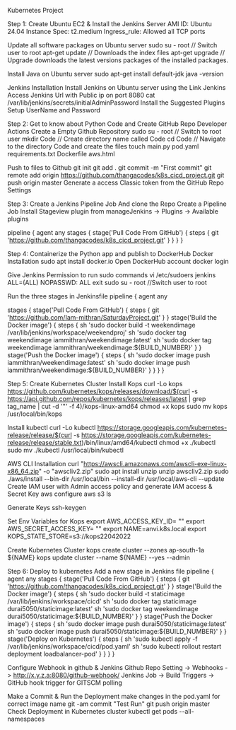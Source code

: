 Kubernetes Project

Step 1: Create Ubuntu EC2 & Install the Jenkins Server
AMI ID: Ubuntu 24.04
Instance Spec: t2.medium
Ingress_rule: Allowed all TCP ports

Update all software packages on Ubuntu server
sudo su - root     // Switch user to root
apt-get update    // Downloads the index files
apt-get upgrade  // Upgrade downloads the latest versions packages of the installed packages.

Install Java on Ubuntu server
sudo apt-get install default-jdk 
java -version

Jenkins Installation
Install Jenkins on Ubuntu server using the Link Jenkins Access Jenkins Url with Public ip on port 8080 
cat /var/lib/jenkins/secrets/initialAdminPassword 
Install the Suggested Plugins 
Setup UserName and Password

Step 2: Get to know about Python Code and Create GitHub Repo
Developer Actions
Create a Empty Github Repository 
sudo su - root      // Switch to root user
mkdir Code         // Create directory name called Code
cd Code           // Navigate to the directory Code and create the files
touch main.py pod.yaml requirements.txt Dockerfile aws.html

Push to files to Github
git init 
git add . 
git commit -m "First commit" 
git remote add origin https://github.com/thangacodes/k8s_cicd_project.git 
git push origin master 
Generate a access Classic token from the GitHub Repo Settings

Step 3: Create a Jenkins Pipeline Job And clone the Repo
Create a Pipeline Job
Install Stageview plugin from manageJenkins -> Plugins -> Available plugins

pipeline { 
    agent any 
    stages { 
        stage('Pull Code From GitHub') { 
            steps { git 'https://github.com/thangacodes/k8s_cicd_project.git' } 
        }
    } 
}

Step 4: Containerize the Python app and publish to DockerHub
Docker Installation
sudo apt install docker.io 
Open DockerHub account 
docker login

Give Jenkins Permission to run sudo commands
vi /etc/sudoers 
jenkins ALL=(ALL) NOPASSWD: ALL 
exit 
sudo su - root           //Switch user to root

Run the three stages in Jenkinsfile
pipeline { agent any

stages {
    stage('Pull Code From GitHub') {
        steps {
            git 'https://github.com/Iam-mithran/SaturdayProject.git'
        }
    }
    stage('Build the Docker image') {
        steps {
            sh 'sudo docker build -t weekendimage /var/lib/jenkins/workspace/weekendproj'
            sh 'sudo docker tag weekendimage iammithran/weekendimage:latest'
            sh 'sudo docker tag weekendimage iammithran/weekendimage:${BUILD_NUMBER}'
        }
    }
    stage('Push the Docker image') {
        steps {
            sh 'sudo docker image push iammithran/weekendimage:latest'
            sh 'sudo docker image push iammithran/weekendimage:${BUILD_NUMBER}'
        }
    }
}
}

Step 5: Create Kubernetes Cluster
Install Kops
curl -Lo kops https://github.com/kubernetes/kops/releases/download/$(curl -s https://api.github.com/repos/kubernetes/kops/releases/latest | grep tag_name | cut -d '"' -f 4)/kops-linux-amd64
chmod +x kops
sudo mv kops /usr/local/bin/kops


Install kubectl
curl -Lo kubectl https://storage.googleapis.com/kubernetes-release/release/$(curl -s https://storage.googleapis.com/kubernetes-release/release/stable.txt)/bin/linux/amd64/kubectl 
chmod +x ./kubectl 
sudo mv ./kubectl /usr/local/bin/kubectl

AWS CLI Installation
curl "https://awscli.amazonaws.com/awscli-exe-linux-x86_64.zip" -o "awscliv2.zip" 
sudo apt install unzip 
unzip awscliv2.zip 
sudo ./aws/install --bin-dir /usr/local/bin --install-dir /usr/local/aws-cli --update 
Create IAM user with Admin access policy and generate IAM access & Secret Key aws configure aws s3 ls

Generate Keys
ssh-keygen

Set Env Variables for Kops
export AWS_ACCESS_KEY_ID= ""
export AWS_SECRET_ACCESS_KEY= "" 
export NAME=anvi.k8s.local 
export KOPS_STATE_STORE=s3://kops22042022

Create Kubernetes Cluster
kops create cluster --zones ap-south-1a ${NAME} kops update cluster --name ${NAME} --yes --admin

Step 6: Deploy to kubernetes
Add a new stage in Jenkins file
pipeline { 
agent any
stages {
    stage('Pull Code From GitHub') {
        steps {
            git 'https://github.com/thangacodes/k8s_cicd_project.git'
        }
    }
    stage('Build the Docker image') {
        steps {
            sh 'sudo docker build -t staticimage /var/lib/jenkins/workspace/cicd'
            sh 'sudo docker tag staticimage durai5050/staticimage:latest'
            sh 'sudo docker tag weekendimage durai5050/staticimage:${BUILD_NUMBER}'
        }
    }
    stage('Push the Docker image') {
        steps {
            sh 'sudo docker image push durai5050/staticimage:latest'
            sh 'sudo docker image push durai5050/staticimage:${BUILD_NUMBER}'
        }
    }
    stage('Deploy on Kubernetes') {
        steps {
            sh 'sudo kubectl apply -f /var/lib/jenkins/workspace/cicd/pod.yaml'
            sh 'sudo kubectl rollout restart deployment loadbalancer-pod'
        }
    }
}
}

Configure Webhook in github & Jenkins
Github Repo Setting -> Webhooks -> http://x.y.z.a:8080/github-webhook/ 
Jenkins Job -> Build Triggers -> GitHub hook trigger for GITSCM polling

Make a Commit & Run the Deployment
make changes in the pod.yaml for correct image name 
git -am commit "Test Run" 
git push origin master 
Check Deployment in Kubernetes cluster
kubectl get pods --all-namespaces 
